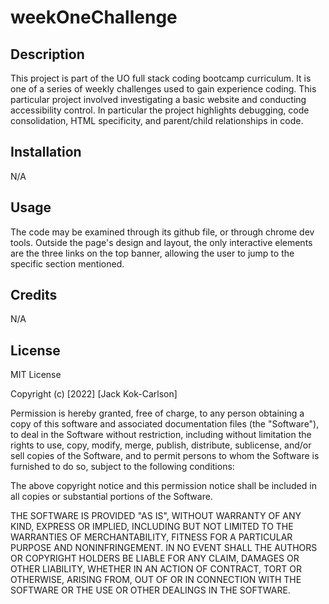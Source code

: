 # weekOneChallenge

## Description

This project is part of the UO full stack coding bootcamp curriculum. It is one of a series of weekly challenges used to gain experience coding. This particular project involved investigating a basic website and conducting accessibility control. In particular the project highlights debugging, code consolidation, HTML specificity, and parent/child relationships in code.

## Installation
N/A

## Usage

The code may be examined through its github file, or through chrome dev tools. Outside the page's design and layout, the only interactive elements are the three links on the top banner, allowing the user to jump to the specific section mentioned.

## Credits
N/A

## License

MIT License

Copyright (c) [2022] [Jack Kok-Carlson]

Permission is hereby granted, free of charge, to any person obtaining a copy
of this software and associated documentation files (the "Software"), to deal
in the Software without restriction, including without limitation the rights
to use, copy, modify, merge, publish, distribute, sublicense, and/or sell
copies of the Software, and to permit persons to whom the Software is
furnished to do so, subject to the following conditions:

The above copyright notice and this permission notice shall be included in all
copies or substantial portions of the Software.

THE SOFTWARE IS PROVIDED "AS IS", WITHOUT WARRANTY OF ANY KIND, EXPRESS OR
IMPLIED, INCLUDING BUT NOT LIMITED TO THE WARRANTIES OF MERCHANTABILITY,
FITNESS FOR A PARTICULAR PURPOSE AND NONINFRINGEMENT. IN NO EVENT SHALL THE
AUTHORS OR COPYRIGHT HOLDERS BE LIABLE FOR ANY CLAIM, DAMAGES OR OTHER
LIABILITY, WHETHER IN AN ACTION OF CONTRACT, TORT OR OTHERWISE, ARISING FROM,
OUT OF OR IN CONNECTION WITH THE SOFTWARE OR THE USE OR OTHER DEALINGS IN THE
SOFTWARE.
